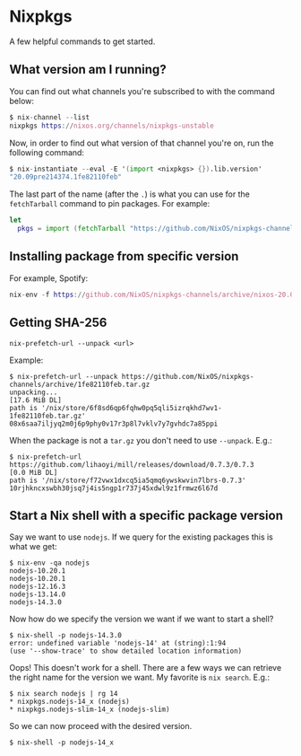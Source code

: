 # Nixpkgs

A few helpful commands to get started.

## What version am I running?

You can find out what channels you're subscribed to with the command below:

```nix
$ nix-channel --list
nixpkgs https://nixos.org/channels/nixpkgs-unstable
```

Now, in order to find out what version of that channel you're on, run the following command:

```nix
$ nix-instantiate --eval -E '(import <nixpkgs> {}).lib.version'
"20.09pre214374.1fe82110feb"
```

The last part of the name (after the `.`) is what you can use for the `fetchTarball` command to pin packages. For
example:

```nix
let
  pkgs = import (fetchTarball "https://github.com/NixOS/nixpkgs-channels/archive/1fe82110feb.tar.gz") {};
```
## Installing package from specific version

For example, Spotify:

```nix
nix-env -f https://github.com/NixOS/nixpkgs-channels/archive/nixos-20.03.tar.gz -iA spotify
```

## Getting SHA-256

```
nix-prefetch-url --unpack <url>
```

Example:

```
$ nix-prefetch-url --unpack https://github.com/NixOS/nixpkgs-channels/archive/1fe82110feb.tar.gz
unpacking...
[17.6 MiB DL]
path is '/nix/store/6f8sd6qp6fqhw0pq5qli5izrqkhd7wv1-1fe82110feb.tar.gz'
08x6saa7iljyq2m0j6p9phy0v17r3p8l7vklv7y7gvhdc7a85ppi
```

When the package is not a `tar.gz` you don't need to use `--unpack`. E.g.:

```
$ nix-prefetch-url https://github.com/lihaoyi/mill/releases/download/0.7.3/0.7.3
[0.0 MiB DL]
path is '/nix/store/f72vwx1dxcq5ia5qmq6ywskwvin7lbrs-0.7.3'
10rjhkncxswbh30jsq7j4is5ngp1r737j45xdwl9z1frmwz6l67d
```

## Start a Nix shell with a specific package version

Say we want to use `nodejs`. If we query for the existing packages this is what we get:

```
$ nix-env -qa nodejs
nodejs-10.20.1
nodejs-10.20.1
nodejs-12.16.3
nodejs-13.14.0
nodejs-14.3.0
```

Now how do we specify the version we want if we want to start a shell?

```
$ nix-shell -p nodejs-14.3.0
error: undefined variable 'nodejs-14' at (string):1:94
(use '--show-trace' to show detailed location information)
```

Oops! This doesn't work for a shell. There are a few ways we can retrieve the right name for the version we want. My favorite is `nix search`. E.g.:

```
$ nix search nodejs | rg 14
* nixpkgs.nodejs-14_x (nodejs)
* nixpkgs.nodejs-slim-14_x (nodejs-slim)
```

So we can now proceed with the desired version.

```
$ nix-shell -p nodejs-14_x
```
